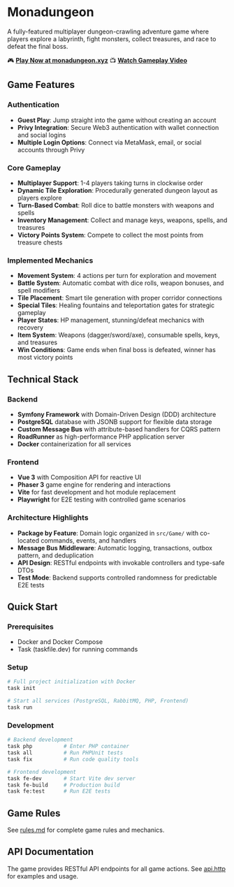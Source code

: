 # Monadungeon

A fully-featured multiplayer dungeon-crawling adventure game where players explore a labyrinth, fight monsters, collect treasures, and race to defeat the final boss.

🎮 **[Play Now at monadungeon.xyz](https://monadungeon.xyz)**
📺 **[Watch Gameplay Video](https://www.youtube.com/watch?v=BEVkE--cnkc&feature=youtu.be)**

## Game Features

### Authentication
- **Guest Play**: Jump straight into the game without creating an account
- **Privy Integration**: Secure Web3 authentication with wallet connection and social logins
- **Multiple Login Options**: Connect via MetaMask, email, or social accounts through Privy

### Core Gameplay
- **Multiplayer Support**: 1-4 players taking turns in clockwise order
- **Dynamic Tile Exploration**: Procedurally generated dungeon layout as players explore
- **Turn-Based Combat**: Roll dice to battle monsters with weapons and spells
- **Inventory Management**: Collect and manage keys, weapons, spells, and treasures
- **Victory Points System**: Compete to collect the most points from treasure chests

### Implemented Mechanics
- **Movement System**: 4 actions per turn for exploration and movement
- **Battle System**: Automatic combat with dice rolls, weapon bonuses, and spell modifiers
- **Tile Placement**: Smart tile generation with proper corridor connections
- **Special Tiles**: Healing fountains and teleportation gates for strategic gameplay
- **Player States**: HP management, stunning/defeat mechanics with recovery
- **Item System**: Weapons (dagger/sword/axe), consumable spells, keys, and treasures
- **Win Conditions**: Game ends when final boss is defeated, winner has most victory points

## Technical Stack

### Backend
- **Symfony Framework** with Domain-Driven Design (DDD) architecture
- **PostgreSQL** database with JSONB support for flexible data storage
- **Custom Message Bus** with attribute-based handlers for CQRS pattern
- **RoadRunner** as high-performance PHP application server
- **Docker** containerization for all services

### Frontend
- **Vue 3** with Composition API for reactive UI
- **Phaser 3** game engine for rendering and interactions
- **Vite** for fast development and hot module replacement
- **Playwright** for E2E testing with controlled game scenarios

### Architecture Highlights
- **Package by Feature**: Domain logic organized in `src/Game/` with co-located commands, events, and handlers
- **Message Bus Middleware**: Automatic logging, transactions, outbox pattern, and deduplication
- **API Design**: RESTful endpoints with invokable controllers and type-safe DTOs
- **Test Mode**: Backend supports controlled randomness for predictable E2E tests

## Quick Start

### Prerequisites
- Docker and Docker Compose
- Task (taskfile.dev) for running commands

### Setup
```bash
# Full project initialization with Docker
task init

# Start all services (PostgreSQL, RabbitMQ, PHP, Frontend)
task run
```

### Development
```bash
# Backend development
task php          # Enter PHP container
task all          # Run PHPUnit tests
task fix          # Run code quality tools

# Frontend development
task fe-dev       # Start Vite dev server
task fe-build     # Production build
task fe:test      # Run E2E tests
```

## Game Rules

See [rules.md](rules.md) for complete game rules and mechanics.

## API Documentation

The game provides RESTful API endpoints for all game actions. See [api.http](api.http) for examples and usage.